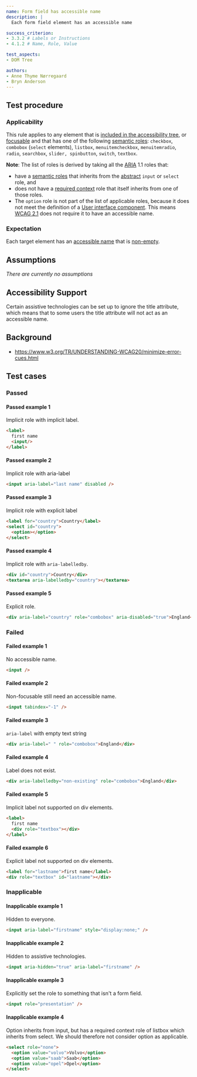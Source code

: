 ```yaml
---
name: Form field has accessible name
description: |
  Each form field element has an accessible name

success_criterion:
- 3.3.2 # Labels or Instructions
- 4.1.2 # Name, Role, Value

test_aspects:
- DOM Tree

authors:
- Anne Thyme Nørregaard
- Bryn Anderson
---
```


## Test procedure

### Applicability

This rule applies to any element that is [included in the accessibility tree](#included-in-the-accessibility-tree), or [focusable](#focusable) and that has one of the following [semantic roles](#semantic-role): `checkbox`, `combobox` (`select` elements), `listbox`, `menuitemcheckbox`, `menuitemradio`, `radio`, `searchbox`, `slider, spinbutton`, `switch`, `textbox`.

**Note**: The list of roles is derived by taking all the [ARIA](https://www.w3.org/TR/wai-aria-1.1/) 1.1 roles that:
- have a [semantic roles](#semantic-role) that inherits from the [abstract](https://www.w3.org/TR/wai-aria/#abstract_roles) `input` or `select` role, and 
- does not have a [required context](https://www.w3.org/TR/wai-aria/#scope) role that itself inherits from one of those roles.
- The `option` role is not part of the list of applicable roles, because it does not meet the definition of a [User interface component](https://www.w3.org/TR/WCAG21/#dfn-user-interface-components). This means [WCAG 2.1](https://www.w3.org/TR/WCAG21/) does not require it to have an accessible name.

### Expectation

Each target element has an [accessible name](#accessible-name) that is [non-empty](#non-empty).

## Assumptions

_There are currently no assumptions_

## Accessibility Support

Certain assistive technologies can be set up to ignore the title attribute, which means that to some users the title attribute will not act as an accessible name.

## Background

- https://www.w3.org/TR/UNDERSTANDING-WCAG20/minimize-error-cues.html

## Test cases

### Passed

#### Passed example 1

Implicit role with implicit label.

```html
<label>
  first name
  <input/>
</label>
```

#### Passed example 2

Implicit role with aria-label

```html
<input aria-label="last name" disabled />
```

#### Passed example 3

Implicit role with explicit label

```html
<label for="country">Country</label>
<select id="country">
  <option></option>
</select>
```

#### Passed example 4

Implicit role with `aria-labelledby`.

```html
<div id="country">Country</div>
<textarea aria-labelledby="country"></textarea>
```

#### Passed example 5

Explicit role.

```html
<div aria-label="country" role="combobox" aria-disabled="true">England</div>
```

### Failed

#### Failed example 1

No accessible name.

```html
<input />
```

#### Failed example 2

Non-focusable still need an accessible name.

```html
<input tabindex="-1" />
```

#### Failed example 3

`aria-label` with empty text string

```html
<div aria-label=" " role="combobox">England</div>
```

#### Failed example 4

Label does not exist.

```html
<div aria-labelledby="non-existing" role="combobox">England</div>
```

#### Failed example 5

Implicit label not supported on div elements.

```html
<label>
  first name
  <div role="textbox"></div>
</label>
```

#### Failed example 6

Explicit label not supported on div elements.

```html
<label for="lastname">first name</label>
<div role="textbox" id="lastname"></div>
```

### Inapplicable 

#### Inapplicable example 1

Hidden to everyone.

```html
<input aria-label="firstname" style="display:none;" />
```

#### Inapplicable example 2

Hidden to assistive technologies.

```html
<input aria-hidden="true" aria-label="firstname" />
```

#### Inapplicable example 3

Explicitly set the role to something that isn't a form field.

```html
<input role="presentation" />
```

#### Inapplicable example 4

Option inherits from input, but has a required context role of listbox which inherits from select. We should therefore not consider option as applicable.

```html
<select role="none">
  <option value="volvo">Volvo</option>
  <option value="saab">Saab</option>
  <option value="opel">Opel</option>
</select>
```
